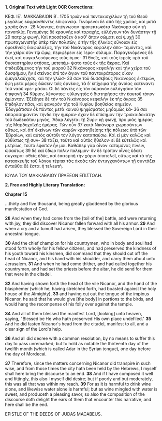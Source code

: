 **1. Original Text with Light OCR Corrections:**

ΚΕΦ. ΙΕ΄. ΜΑΚΚΑΒΑΙΩΝ Β΄. 1705
τριῶν καὶ πεντακισχιλίων τῇ τοῦ Θεοῦ μεγάλως εὐφρανθέντες
ἐπιφανείᾳ. Γενόμενοι δὲ ἀπὸ τῆς χρείας, καὶ μετὰ χαρᾶς ἀνα- 28
λύοντες, ἐπέγνωσαν προπεπτωκότα Νικάνορα σὺν τῇ πανοπλίᾳ.
Γενομένης δὲ κραυγῆς καὶ ταραχῆς, εὐλόγουν τὸν δυνάστην τῇ 29
πατρίῳ φωνῇ. Καὶ προσέταξεν ὁ καθ' ἅπαν σώματι καὶ ψυχῇ 30
πρωταγωνιστὴς ὑπὲρ τῶν πολιτῶν, ὁ τὴν τῆς ἡλικίας εὔνοιαν
εἰς ὁμοεθνεῖς διαφυλάξας, τὴν τοῦ Νικάνορος κεφαλὴν ἀπο-
τεμόντας, καὶ τὴν χεῖρα σὺν τῷ ὤμῳ, περιφέρειν εἰς Ἱερο-
σόλυμα. Παραγενόμενος δὲ ἐκεῖ, καὶ συγκαλεσάμενος τοὺς ὁμοε- 31
θνεῖς, καὶ τοὺς ἱερεῖς πρὸ τοῦ θυσιαστηρίου στήσας, μετεπέμ-
ψατο τοὺς ἐκ τῆς ἄκρας. Καὶ ἐπιδειξάμενος τὴν τοῦ μιαροῦ 32
Νικάνορος κεφαλὴν καὶ τὴν χεῖρα τοῦ δυσφήμου, ἣν ἐκτείνας ἐπὶ
τὸν ἅγιον τοῦ παντοκράτορος οἶκον ἐμεγαλαύχησε, καὶ τὴν γλῶσ- 33
σαν τοῦ δυσσεβοῦς Νικάνορος ἐκτεμών, ἔφη μετὰ μέρος δώσειν
τοῖς ὀρνέοις, τὰ δ᾿ ἐπίχειρα τῆς ἀνοίας κατέναντι τοῦ ναοῦ κρε-
μάσαι. Οἱ δὲ πάντες εἰς τὸν οὐρανὸν εὐλόγησαν τὸν ἐπιφανῆ 34
Κύριον, λέγοντες· εὐλογητὸς ὁ διατηρήσας τὸν ἑαυτοῦ τόπον
ἀμίαντον. Ἐξέδησε δὲ τὴν τοῦ Νικάνορος κεφαλὴν ἐκ τῆς ἄκρας 35
ἔπιδηλον πᾶσι, καὶ φανερὸν τῆς τοῦ Κυρίου βοηθείας σημεῖον.
Ἐδογμάτισαν δὲ πάντες μετὰ κοινοῦ ψηφίσματος μηδαμῶς ἐᾶ- 36
σαι ἀπαράσημαντον τήνδε τὴν ἡμέραν· ἔχειν δὲ ἐπίσημον τὴν
τρισκαιδεκάτην τοῦ δωδεκάτου μηνός, Ἄδαρ λέγεται τῇ Συρι-
κῇ φωνῇ, πρὸ μιᾶς ἡμέρας τῆς Μαρδοχαϊκῆς ἡμέρας. Τῶν οὖν 37
κατὰ Νικάνορα χωρησάντων οὕτως, καὶ ἀπ᾿ ἐκείνων τῶν καιρῶν
κρατηθείσης τῆς πόλεως ὑπὸ τῶν Ἑβραίων, καὶ αὐτὸς αὐτόθι
τὸν λόγον καταπαύσω. Καὶ εἰ μὲν καλῶς καὶ εὐθίκτως τῇ συν- 38
τάξει, τοῦτο καὶ αὐτὸς ἤθελον· εἰ δὲ εὐτελῶς καὶ μετρίως, τοῦτο
ἐφικτὸν ἦν μοι. Καθάπερ γὰρ οἶνον καταμόνας πίνειν, ὡσαύτως 39
δὲ καὶ ὕδωρ πάλιν πολέμιον· ὃν δὲ τρόπον οἶνος ὕδατι συγκερα-
σθεὶς ἡδύς, καὶ ἐπιτερπῆ τὴν χάριν ἀποτελεῖ, οὕτως καὶ τὸ τῆς
κατασκευῆς τοῦ λόγου τέρπει τὰς ἀκοὰς τῶν ἐντυγχανόντων τῇ
συντάξει· ἐνταῦθα δὲ ἔσται ἡ τελευτή.

ΙΟΥΔΑ ΤΟΥ ΜΑΚΚΑΒΑΙΟΥ ΠΡΑΞΕΩΝ ΕΠΙΣΤΟΛΗ.

**2. Free and Highly Literary Translation:**

**Chapter 15**

...thirty and five thousand, being greatly gladdened by the glorious manifestation of God.

**28** And when they had come from the [toil of the] battle, and were returning with joy, they did discover Nicanor fallen forward with all his armor. **29** And when a cry and a tumult had arisen, they blessed the Sovereign Lord in their ancestral tongue.

**30** And the chief champion for his countrymen, who in body and soul had stood forth wholly for his fellow citizens, and had preserved the kindness of his youth toward his kinsmen, did command that they should cut off the head of Nicanor, and his hand with his shoulder, and carry them about unto Jerusalem. **31** And when he had come thither, and had called together his countrymen, and had set the priests before the altar, he did send for them that were in the citadel.

**32** And having shown forth the head of the vile Nicanor, and the hand of the blasphemer (which he, having stretched forth, had boasted against the holy house of the Almighty), **33** and having cut out the tongue of the impious Nicanor, he said that he would give [the body] in portions to the birds, and would hang the recompense of his folly over against the temple.

**34** And all of them blessed the manifest Lord, [looking] unto heaven, saying, "Blessed be He who hath preserved His own place undefiled." **35** And he did fasten Nicanor's head from the citadel, manifest to all, and a clear sign of the Lord's help.

**36** And all did decree with a common resolution, by no means to suffer this day to pass unremarked; but to hold as notable the thirteenth day of the twelfth month (which is called Adar in the Syrian tongue), one day before the day of Mordecai.

**37** Therefore, since the matters concerning Nicanor did transpire in such wise, and from those times the city hath been held by the Hebrews, I myself shall here bring the discourse to an end. **38** And if I have composed it well and fittingly, this also I myself did desire; but if poorly and but moderately, this was all that was within my reach. **39** For as it is harmful to drink wine alone, and likewise water alone is harmful; but as wine mingled with water is sweet, and produceth a pleasing savor, so also the composition of the discourse doth delight the ears of them that encounter this narrative; and here shall be the end.

EPISTLE OF THE DEEDS OF JUDAS MACABEUS.